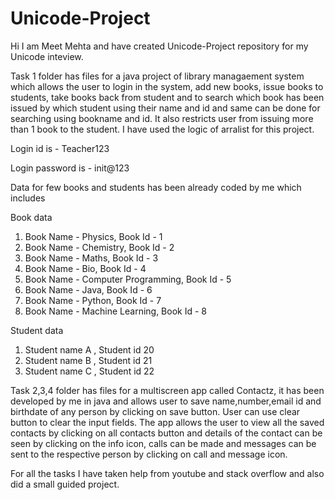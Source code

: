 # Unicode-Project
Hi I am Meet Mehta and have created Unicode-Project repository for my Unicode inteview.

Task 1 folder has files for a java project of library managaement system which allows the user to login in the system, add new books, issue books to students, take books back from student and to search which book has been issued by which student using their name and id and same can be done for searching using bookname and id. It also restricts user from issuing more than 1 book to the student. I have used the logic of arralist for this project.

Login id is - Teacher123

Login password is - init@123

Data for few books and students has been already coded by me which includes

Book data

1) Book Name - Physics, Book Id - 1
2) Book Name - Chemistry, Book Id - 2
3) Book Name - Maths, Book Id - 3
4) Book Name - Bio, Book Id - 4
5) Book Name - Computer Programming, Book Id - 5
6) Book Name - Java, Book Id - 6
7) Book Name - Python, Book Id - 7
8) Book Name - Machine Learning, Book Id - 8

Student data

1) Student name A , Student id 20
2) Student name B , Student id 21
3) Student name C , Student id 22

Task 2,3,4 folder has files for a multiscreen app called Contactz, it has been developed by me in java and allows user to save name,number,email id and birthdate of any person by clicking on save button. User can use clear button to clear the input fields. The app allows the user to view all the saved contacts by clicking on all contacts button and details of the contact can be seen by clicking on the info icon, calls can be made and messages can be sent to the respective person by clicking on call and message icon.

For all the tasks I have taken help from youtube and stack overflow and also did a small guided project.
